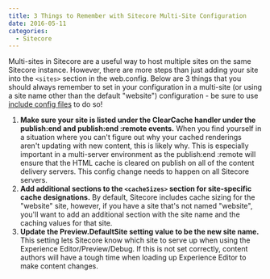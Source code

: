 ```yaml
---
title: 3 Things to Remember with Sitecore Multi-Site Configuration
date: 2016-05-11
categories:
  - Sitecore
---
```


Multi-sites in Sitecore are a useful way to host multiple sites on the same Sitecore instance. However, there are more steps than just adding your site into the `<sites>` section in the web.config. Below are 3 things that you should always remember to set in your configuration in a multi-site (or using a site name other than the default "website") configuration - be sure to use [include config files](http://www.sitecore.net/learn/blogs/technical-blogs/john-west-sitecore-blog/posts/2011/05/all-about-web-config-include-files-with-the-sitecore-aspnet-cms.aspx) to do so!

1. **Make sure your site is listed under the ClearCache handler under the publish:end and publish:end :remote events.** When you find yourself in a situation where you can't figure out why your cached renderings aren't updating with new content, this is likely why. This is especially important in a multi-server environment as the publish:end :remote will ensure that the HTML cache is cleared on publish on all of the content delivery servers. This config change needs to happen on all Sitecore servers.
2. **Add additional sections to the `<cacheSizes>` section for site-specific cache designations.** By default, Sitecore includes cache sizing for the "website" site, however, if you have a site that's not named "website", you'll want to add an additional section with the site name and the caching values for that site.
3. **Update the Preview.DefaultSite setting value to be the new site name.** This setting lets Sitecore know which site to serve up when using the Experience Editor/Preview/Debug. If this is not set correctly, content authors will have a tough time when loading up Experience Editor to make content changes.
